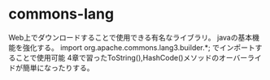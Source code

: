 # commons-lang
  Web上でダウンロードすることで使用できる有名なライブラリ。
  javaの基本機能を強化する。
  import org.apache.commons.lang3.builder.*; でインポートすることで使用可能
  4章で習ったToString(),HashCode()メソッドのオーバーライドが簡単になったりする。
